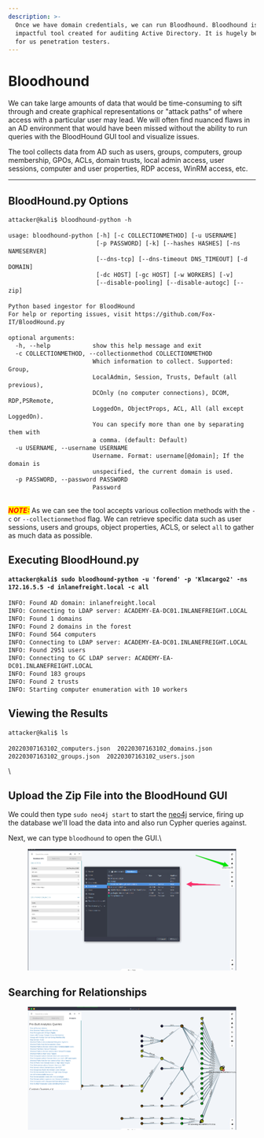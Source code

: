 ```yaml
---
description: >-
  Once we have domain credentials, we can run Bloodhound. Bloodhound is the most
  impactful tool created for auditing Active Directory. It is hugely beneficial
  for us penetration testers.
---
```


# Bloodhound

We can take large amounts of data that would be time-consuming to sift through and create graphical representations or "attack paths" of where access with a particular user may lead. We will often find nuanced flaws in an AD environment that would have been missed without the ability to run queries with the BloodHound GUI tool and visualize issues.

The tool collects data from AD such as users, groups, computers, group membership, GPOs, ACLs, domain trusts, local admin access, user sessions, computer and user properties, RDP access, WinRM access, etc.

***



## **BloodHound.py Options**

```shell-session
attacker@kali$ bloodhound-python -h

usage: bloodhound-python [-h] [-c COLLECTIONMETHOD] [-u USERNAME]
                         [-p PASSWORD] [-k] [--hashes HASHES] [-ns NAMESERVER]
                         [--dns-tcp] [--dns-timeout DNS_TIMEOUT] [-d DOMAIN]
                         [-dc HOST] [-gc HOST] [-w WORKERS] [-v]
                         [--disable-pooling] [--disable-autogc] [--zip]

Python based ingestor for BloodHound
For help or reporting issues, visit https://github.com/Fox-IT/BloodHound.py

optional arguments:
  -h, --help            show this help message and exit
  -c COLLECTIONMETHOD, --collectionmethod COLLECTIONMETHOD
                        Which information to collect. Supported: Group,
                        LocalAdmin, Session, Trusts, Default (all previous),
                        DCOnly (no computer connections), DCOM, RDP,PSRemote,
                        LoggedOn, ObjectProps, ACL, All (all except LoggedOn).
                        You can specify more than one by separating them with
                        a comma. (default: Default)
  -u USERNAME, --username USERNAME
                        Username. Format: username[@domain]; If the domain is
                        unspecified, the current domain is used.
  -p PASSWORD, --password PASSWORD
                        Password
```

\
_<mark style="color:red;">**NOTE:**</mark>_ As we can see the tool accepts various collection methods with the `-c` or `--collectionmethod` flag. We can retrieve specific data such as user sessions, users and groups, object properties, ACLS, or select `all` to gather as much data as possible.&#x20;



## **Executing BloodHound.py**

<pre class="language-shell-session"><code class="lang-shell-session"><strong>attacker@kali$ sudo bloodhound-python -u 'forend' -p 'Klmcargo2' -ns 172.16.5.5 -d inlanefreight.local -c all 
</strong>
INFO: Found AD domain: inlanefreight.local
INFO: Connecting to LDAP server: ACADEMY-EA-DC01.INLANEFREIGHT.LOCAL
INFO: Found 1 domains
INFO: Found 2 domains in the forest
INFO: Found 564 computers
INFO: Connecting to LDAP server: ACADEMY-EA-DC01.INLANEFREIGHT.LOCAL
INFO: Found 2951 users
INFO: Connecting to GC LDAP server: ACADEMY-EA-DC01.INLANEFREIGHT.LOCAL
INFO: Found 183 groups
INFO: Found 2 trusts
INFO: Starting computer enumeration with 10 workers
</code></pre>

## **Viewing the Results**

```shell-session
attacker@kali$ ls

20220307163102_computers.json  20220307163102_domains.json  20220307163102_groups.json  20220307163102_users.json  
```

\


## **Upload the Zip File into the BloodHound GUI**

We could then type `sudo neo4j start` to start the [neo4j](https://neo4j.com/) service, firing up the database we'll load the data into and also run Cypher queries against.

Next, we can type `bloodhound` to open the GUI.\


<figure><img src="../../../../.gitbook/assets/Screenshot 2023-09-20 161342.png" alt=""><figcaption></figcaption></figure>

## **Searching for Relationships**

<figure><img src="../../../../.gitbook/assets/Screenshot 2023-09-20 161412.png" alt=""><figcaption></figcaption></figure>
